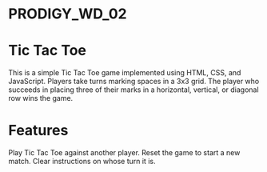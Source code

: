 # PRODIGY_WD_02

# Tic Tac Toe
This is a simple Tic Tac Toe game implemented using HTML, CSS, and JavaScript.
Players take turns marking spaces in a 3x3 grid.
The player who succeeds in placing three of their marks in a horizontal, vertical, or diagonal row wins the game.

# Features
Play Tic Tac Toe against another player.
Reset the game to start a new match.
Clear instructions on whose turn it is.
